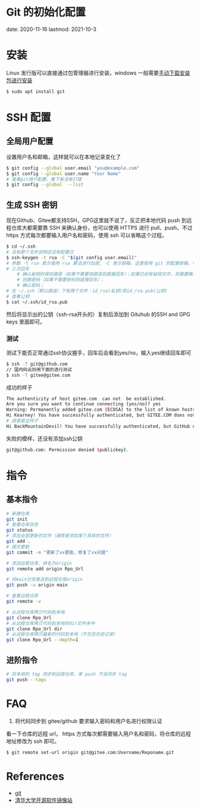 # Git 的初始化配置
date: 2020-11-16
lastmod: 2021-10-3

# 安装

Linux 发行版可以直接通过包管理器进行安装，windows 一般需要[手动下载安装包进行安装](https://mirrors.tuna.tsinghua.edu.cn/github-release/git-for-windows/git/Git%20for%20Windows%202.33.0%282%29/)

```bash
$ sudo apt install git
```

# SSH 配置
## 全局用户配置

设置用户名和邮箱，这样就可以在本地记录变化了

```bash
$ git config --global user.email "you@example.com"
$ git config --global user.name "Your Name"
# 查看git用户配置，看下有没有打错
$ git config --global  --list
```

## 生成 SSH 密钥

现在Github、Gitee都支持SSH，GPG这里就不说了，反正把本地代码 push 到远程仓库大都需要靠 SSH 来确认身份，也可以使用 HTTPS 进行 pull、push，不过 https 方式每次都要输入用户名和密码，使用 ssh 可以省略这个过程。

```bash
$ cd ~/.ssh
# 没有那个文件说明还没有配置过
$ ssh-keygen -t rsa -C "$(git config user.email)"
# 参数 -t rsa 表示使用 rsa 算法进行加密, -C 表示邮箱，这里使用 git 的配置邮箱，可替换具体的邮箱
# 三次回车
    # 确认秘钥的保存路径（如果不需要改路径则直接回车）；如果已经有秘钥文件，则需要确认是否覆盖（如果之前的秘钥不再需要则直接回车覆盖，如需要则手动拷贝到其他目录后再覆盖）；
    # 创建密码（如果不需要密码则直接回车）； 
    # 确认密码；
# 在 ~/.ssh（默认路径）下有两个文件：id_rsa(私钥)和id_rsa.pub(公钥)
# 查看公钥
$ cat ~/.ssh/id_rsa.pub 
```

然后将显示出的公钥（ssh-rsa开头的）复制后添加到 Gituhub 的SSH and GPG keys 里面即可。

### 测试

测试下能否正常通过ssh协议握手，回车后会看到yes/no，输入yes继续回车即可

```bash
$ ssh -T git@github.com
// 国内码云则用下面的进行测试
$ ssh -T gitee@gitee.com
```

成功的样子

```bash
The authenticity of host gitee.com  can not  be established.
Are you sure you want to continue connecting (yes/no)? yes
Warning: Permanently added gitee.com (ECDSA) to the list of known hosts.      
Hi Kearney! You have successfully authenticated, but GITEE.COM does not provide shell access.
# 或者是这样子
Hi BackMountainDevil! You have successfully authenticated, but GitHub does not provide shell access.
```

失败的模样，还没有添加ssh公钥

```bash
git@github.com: Permission denied (publickey).
```

# 指令
## 基本指令

```bash
# 新建仓库
git init
# 查看仓库状态
git status
# 添加全部更新的文件（通常是添加某个具体的文件）
git add .
# 提交更新
git commit -m "更新了xx更能，修复了xx问题"

# 添加远程仓库，命名为origin
git remote add origin Rpo_Url

# 将main分支推送到远程仓库origin
git push -u origin main

# 查看远程仓库
git remote -v

# 从远程仓库拷贝代码到本地
git clone Rpo_Url
# 从远程仓库拷贝代码到本地的dir文件夹中
git clone Rpo_Url dir
# 从远程仓库拷贝最新的代码到本地（不包含历史记录）
git clone Rpo_Url --depth=1
```

## 进阶指令
```bash
# 将本地的 tag 同步到远程仓库，单 push 不会同步 tag
git push --tags
```

# FAQ

1. 将代码同步到 gitee/github 要求输入密码和用户名进行权限认证

看一下仓库的远程 url， https 方式每次都需要输入用户名和密码，将仓库的远程地址修改为 ssh 即可。

```bash
$ git remote set-url origin git@gitee.com:Username/Reponame.git
```

# References

- [git](https://git-scm.com/)
- [清华大学开源软件镜像站](https://mirrors.tuna.tsinghua.edu.cn/)
